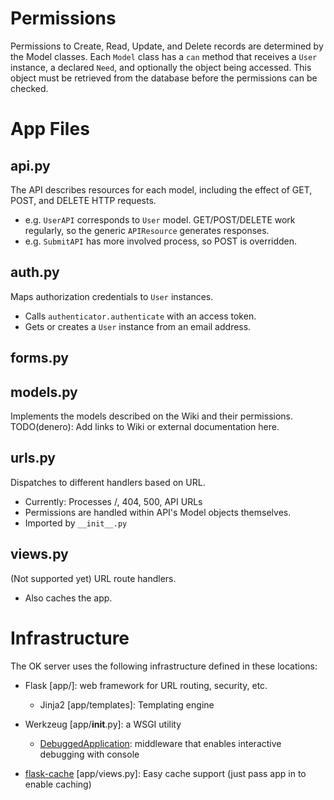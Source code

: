 Permissions
===========
Permissions to Create, Read, Update, and Delete records are determined by the
Model classes. Each ``Model`` class has a ``can`` method that receives a
``User`` instance, a declared ``Need``, and optionally the object being
accessed. This object must be retrieved from the database before the
permissions can be checked.

App Files
========

api.py
------
The API describes resources for each model, including the effect of GET,
POST, and DELETE HTTP requests.

- e.g. ``UserAPI`` corresponds to ``User`` model. GET/POST/DELETE work
  regularly, so the generic ``APIResource`` generates responses.
- e.g. ``SubmitAPI`` has more involved process, so POST is overridden.

auth.py
-------
Maps authorization credentials to ``User`` instances.

- Calls ``authenticator.authenticate`` with an access token.
- Gets or creates a ``User`` instance from an email address.

forms.py
--------

models.py
---------
Implements the models described on the Wiki and their permissions.
TODO(denero): Add links to Wiki or external documentation here.

urls.py
-------
Dispatches to different handlers based on URL.
- Currently: Processes /, 404, 500, API URLs
- Permissions are handled within API's Model objects themselves.
- Imported by `__init__.py`

views.py
--------
(Not supported yet) URL route handlers.
- Also caches the app.

Infrastructure
==============
The OK server uses the following infrastructure defined in these locations:

- Flask [app/]: web framework for URL routing, security, etc.
  - Jinja2 [app/templates]: Templating engine

- Werkzeug [app/__init__.py]: a WSGI utility
    - [DebuggedApplication](http://werkzeug.pocoo.org/docs/debug/): middleware that enables interactive debugging with console

- [flask-cache](https://github.com/thadeusb/flask-cache) [app/views.py]: Easy cache support (just pass app in to enable caching)

